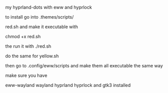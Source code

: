 my hyprland-dots with eww and hyprlock 

to install go into .themes/scripts/

red.sh and make it executable with 

chmod +x red.sh

the run it with ./red.sh

do the same for yellow.sh

then go to .config/eww/scripts and make them all executable the same way 


make sure you have

eww-wayland wayland hyprland hyprlock  and gtk3 installed
